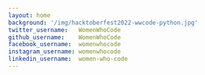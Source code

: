```yaml
---
layout: home
background: '/img/hacktoberfest2022-wwcode-python.jpg' 
twitter_username:   WomenWhoCode
github_username:    WomenWhoCode
facebook_username:  womenwhocode
instagram_username: womenwhocode
linkedin_username:  women-who-code
---
```

